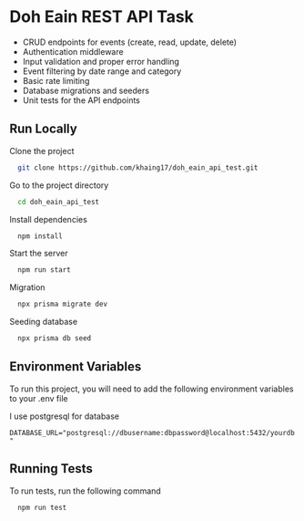 
# Doh Eain REST API Task

- CRUD endpoints for events (create, read, update, delete)
- Authentication middleware
- Input validation and proper error handling
- Event filtering by date range and category
- Basic rate limiting
- Database migrations and seeders
- Unit tests for the API endpoints



## Run Locally

Clone the project

```bash
  git clone https://github.com/khaing17/doh_eain_api_test.git
```

Go to the project directory

```bash
  cd doh_eain_api_test
```

Install dependencies

```bash
  npm install
```

Start the server

```bash
  npm run start
```

Migration

```bash
  npx prisma migrate dev
```

Seeding database

```bash
  npx prisma db seed
```

## Environment Variables

To run this project, you will need to add the following environment variables to your .env file

I use postgresql for database

`DATABASE_URL="postgresql://dbusername:dbpassword@localhost:5432/yourdb"`


## Running Tests

To run tests, run the following command

```bash
  npm run test
```

